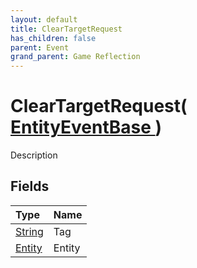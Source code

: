 ```yaml
---
layout: default
title: ClearTargetRequest
has_children: false
parent: Event
grand_parent: Game Reflection
---
```

# ClearTargetRequest( [ EntityEventBase ](/docs/game-reflection/events/entity_event_base) )
Description 

## Fields

| Type | Name |
|:-------------|:--------------|
| [String](/docs/game-reflection/components/string) | Tag |
| [Entity](/docs/game-reflection/classes/entity) | Entity |

